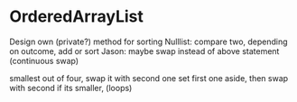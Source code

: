 # OrderedArrayList

Design own (private?) method for sorting
Nulllist: compare two, depending on outcome, add or sort
Jason: maybe swap instead of above statement (continuous swap)

smallest out of four, swap it with second one
set first one aside, then swap with second if its smaller, (loops)
